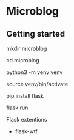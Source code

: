 # Microblog

## Getting started

mkdir microblog

cd microblog

python3 -m venv venv

source venv/bin/activate

pip install flask

flask run

Flask extentions
- flask-wtf